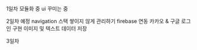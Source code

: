 1일차
모듈화 중
ui 꾸미는 중

2일차 예정
navigation 스택 쌓이지 않게 관리하기
firebase 연동
카카오 & 구글 로그인 구현
이미지 및 텍스트 데이터 저장

3일차 
